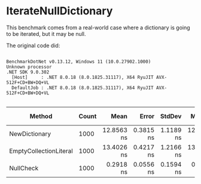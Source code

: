 # IterateNullDictionary
This benchmark comes from a real-world case where a dictionary is going to be iterated, but it may be null.

The original code did:




```

BenchmarkDotNet v0.13.12, Windows 11 (10.0.27902.1000)
Unknown processor
.NET SDK 9.0.302
  [Host]     : .NET 8.0.18 (8.0.1825.31117), X64 RyuJIT AVX-512F+CD+BW+DQ+VL
  DefaultJob : .NET 8.0.18 (8.0.1825.31117), X64 RyuJIT AVX-512F+CD+BW+DQ+VL


```
| Method                 | Count | Mean       | Error     | StdDev    | Median     | Ratio | RatioSD | Gen0   | Allocated | Alloc Ratio |
|----------------------- |------ |-----------:|----------:|----------:|-----------:|------:|--------:|-------:|----------:|------------:|
| NewDictionary          | 1000  | 12.8563 ns | 0.3815 ns | 1.1189 ns | 12.6304 ns | 57.22 |   28.62 | 0.0185 |      80 B |          NA |
| EmptyCollectionLiteral | 1000  | 13.4026 ns | 0.4217 ns | 1.2166 ns | 13.4459 ns | 59.18 |   27.69 | 0.0185 |      80 B |          NA |
| NullCheck              | 1000  |  0.2918 ns | 0.0556 ns | 0.1594 ns |  0.2273 ns |  1.00 |    0.00 |      - |         - |          NA |
